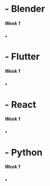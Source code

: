 # - Blender

##### *Week 1*
•


# - Flutter

##### *Week 1*
•


# - React

##### *Week 1*
• 


# - Python

##### *Week 1*
•